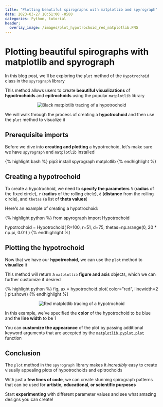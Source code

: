 ```yaml
---
title: "Plotting beautiful spirographs with matplotlib and spyrograph"
date: 2023-03-27 10:51:00 -0500
categories: Python, tutorial
header:
  overlay_image: /images/plot_hypotrochoid_red_matplotlib.PNG
---
```


# Plotting beautiful spirographs with matplotlib and spyrograph

In this blog post, we'll be exploring the `plot` method of the `Hypotrochoid` class in the `spyrograph` library

This method allows users to create **beautiful visualizations** of **hypotrochoids** and **epitrochoids** using the popular `matplotlib` library

<p align="center">
  <img src="{{ site.url }}{{ site.baseurl }}/images/plot_hypotrochoid_black_matplotlib.PNG" alt="Black matplotlib tracing of a hypotrochoid">
</p>

We will walk through the process of creating a **hypotrochoid** and then use the `plot` method to visualize it

## Prerequisite imports

Before we dive into **creating and plotting** a hypotrochoid, let's make sure we have `spyrograph` and `matplotlib` installed

{% highlight bash %}
pip3 install spyrograph matplotlib
{% endhighlight %}

## Creating a hypotrochoid

To create a hypotrochoid, we need to **specify the parameters** `R` (**radius** of the fixed circle), `r` (**radius** of the rolling circle), `d` (**distance** from the rolling circle), and `thetas` (a list of **theta values**)

Here's an example of creating a hypotrochoid:

{% highlight python %}
from spyrograph import Hypotrochoid

hypotrochoid = Hypotrochoid(
    R=100,
    r=51,
    d=75,
    thetas=np.arange(0, 20 * np.pi, 0.01)
)
{% endhighlight %}

## Plotting the hypotrochoid

Now that we have our **hypotrochoid**, we can use the `plot` method to **visualize** it

This method will return a `matplotlib` **figure and axis** objects, which we can further customize if desired

{% highlight python %}
fig, ax = hypotrochoid.plot(
    color="red",
    linewidth=2
)
plt.show()
{% endhighlight %}

<p align="center">
  <img src="{{ site.url }}{{ site.baseurl }}/images/plot_hypotrochoid_red_matplotlib.PNG" alt="Red matplotlib tracing of a hypotrochoid">
</p>

In this example, we've specified the **color** of the hypotrochoid to be blue and the **line width** to be 1

You can **customize the appearance** of the plot by passing additional keyword arguments that are accepted by the [`matplotlib.pyplot.plot`](https://matplotlib.org/stable/api/_as_gen/matplotlib.pyplot.plot.html) function

## Conclusion

The `plot` method in the `spyrograph` library makes it *incredibly* easy to create visually appealing plots of hypotrochoids and epitrochoids

With just a **few lines of code**, we can create stunning spirograph patterns that can be used for **artistic, educational, or scientific purposes**

Start **experimenting** with different parameter values and see what amazing designs you can create!
